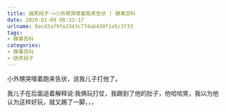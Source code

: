 ```yaml
---
title: 搞笑段子->小外甥哭嚎着跑来告状 | 糗事百科
date: 2020-01-09 00:33:17
urlname: 0acd3af9fe3343c774ab430f1a5c3f33
tags: 
- 糗事百科
categories:
- 糗事百科
- 搞笑段子
---
```

小外甥哭嚎着跑来告状，说我儿子打他了。

我儿子在后面追着解释说:我俩玩打仗，我踢到了他的肚子，他哈哈笑，我以为他认为这样好玩，就又踢了一脚，，，


